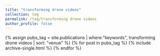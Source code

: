 ```yaml
---
title: "transforming drone videos"
collection: tag
permalink: /tag/transforming drone videos
author_profile: false
---
```

{% assign pubs_tag = site.publications | where:"keywords", transforming drone videos | sort: "venue" %}
{% for post in pubs_tag %}
  {% include archive-single.html %}
{% endfor %}